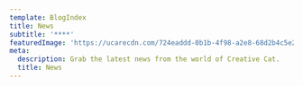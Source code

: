 ```yaml
---
template: BlogIndex
title: News
subtitle: '****'
featuredImage: 'https://ucarecdn.com/724eaddd-0b1b-4f98-a2e8-68d2b4c5e25d/'
meta:
  description: Grab the latest news from the world of Creative Cat.
  title: News
---
```


